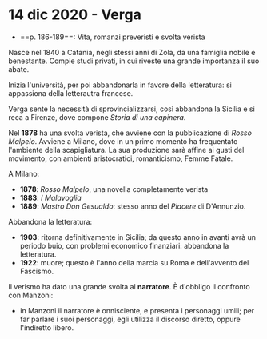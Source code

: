 # 14 dic 2020 - Verga
* ==p. 186-189==: Vita, romanzi preveristi e svolta verista 

Nasce nel 1840 a Catania, negli stessi anni di Zola, da una famiglia nobile e benestante. Compie studi privati, in cui riveste una grande importanza il suo abate.

Inizia l'università, per poi abbandonarla in favore della letteratura: si appassiona della letterautra francese.

Verga sente la necessità di sprovincializzarsi, così abbandona la Sicilia e si reca a Firenze, dove compone _Storia di una capinera_.

Nel **1878** ha una svolta verista, che avviene con la pubblicazione di _Rosso Malpelo_.
Avviene a Milano, dove in un primo momento ha frequentato l'ambiente della scapigliatura. La sua produzione sarà affine ai gusti del movimento, con ambienti aristocratici, romanticismo, Femme Fatale.

A Milano:
* **1878**: _Rosso Malpelo_, una novella completamente verista
* **1883**: _I Malavoglia_
* **1889**: _Mastro Don Gesualdo_: stesso anno del _Piacere_ di D'Annunzio.

Abbandona la letteratura:
* **1903**: ritorna definitivamente in Sicilia; da questo anno in avanti avrà un periodo buio, con problemi economico finanziari: abbandona la letteratura.
* **1922**: muore; questo è l'anno della marcia su Roma e dell'avvento del Fascismo.

Il verismo ha dato una grande svolta al **narratore**. È d'obbligo il confronto con Manzoni:
* in Manzoni il narratore è onnisciente, e presenta i personaggi umili; per far parlare i suoi personaggi, egli utilizza il discorso diretto, oppure l'indiretto libero.
